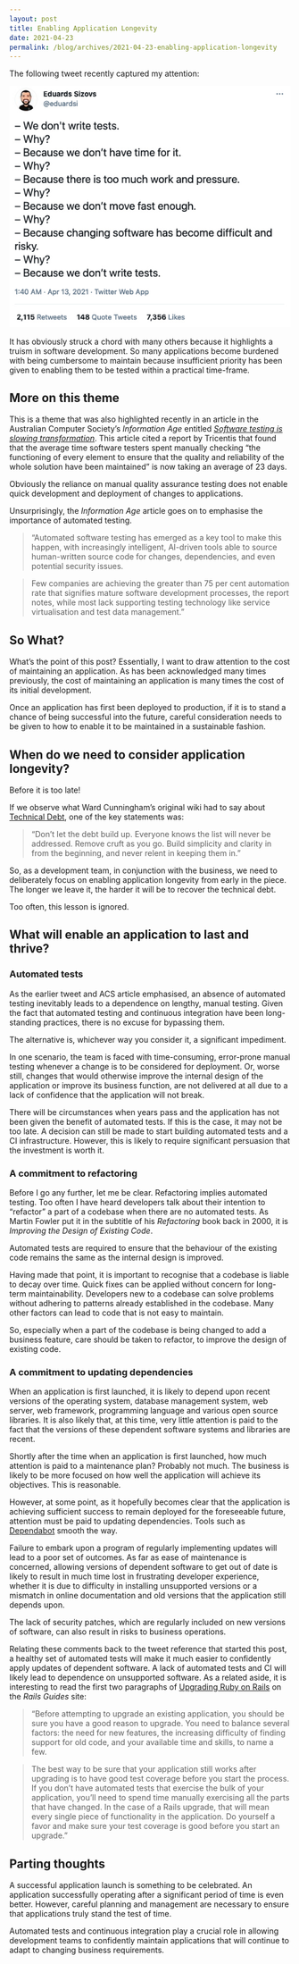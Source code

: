 ```yaml
---
layout: post
title: Enabling Application Longevity
date: 2021-04-23
permalink: /blog/archives/2021-04-23-enabling-application-longevity
---
```


The following tweet recently captured my attention:

[![](/assets/images/we-dont-write-tests.png)](https://twitter.com/eduardsi/status/1381633331230601221)

It has obviously struck a chord with many others because it highlights a
truism in software development. So many applications become burdened
with being cumbersome to maintain because insufficient priority has been
given to enabling them to be tested within a practical time-frame.

## More on this theme

This is a theme that was also highlighted recently in an article in the
Australian Computer Society’s *Information Age* entitled [*Software
testing is slowing
transformation*](https://ia.acs.org.au/content/ia/article/2021/software-testing-is-slowing-transformation.html).
This article cited a report by Tricentis that found that the average
time software testers spent manually checking “the functioning of every
element to ensure that the quality and reliability of the whole solution
have been maintained” is now taking an average of 23 days.

Obviously the reliance on manual quality assurance testing does not
enable quick development and deployment of changes to applications.

Unsurprisingly, the *Information Age* article goes on to emphasise the
importance of automated testing.

> “Automated software testing has emerged as a key tool to make this
> happen, with increasingly intelligent, AI-driven tools able to source
> human-written source code for changes, dependencies, and even
> potential security issues.

> Few companies are achieving the greater than 75 per cent automation
> rate that signifies mature software development processes, the report
> notes, while most lack supporting testing technology like service
> virtualisation and test data management.”

## So What?

What’s the point of this post? Essentially, I want to draw attention to
the cost of maintaining an application. As has been acknowledged many
times previously, the cost of maintaining an application is many times
the cost of its initial development.

Once an application has first been deployed to production, if it is to
stand a chance of being successful into the future, careful
consideration needs to be given to how to enable it to be maintained in
a sustainable fashion.

## When do we need to consider application longevity?

Before it is too late!

If we observe what Ward Cunningham’s original wiki had to say about
[Technical Debt](http://wiki.c2.com/?TechnicalDebt), one of the key
statements was:

> “Don’t let the debt build up. Everyone knows the list will never be
> addressed. Remove cruft as you go. Build simplicity and clarity in
> from the beginning, and never relent in keeping them in.”

So, as a development team, in conjunction with the business, we need to
deliberately focus on enabling application longevity from early in the
piece. The longer we leave it, the harder it will be to recover the
technical debt.

Too often, this lesson is ignored.

## What will enable an application to last and thrive?

### Automated tests

As the earlier tweet and ACS article emphasised, an absence of automated
testing inevitably leads to a dependence on lengthy, manual testing.
Given the fact that automated testing and continuous integration have
been long-standing practices, there is no excuse for bypassing them.

The alternative is, whichever way you consider it, a significant
impediment.

In one scenario, the team is faced with time-consuming, error-prone
manual testing whenever a change is to be considered for deployment. Or,
worse still, changes that would otherwise improve the internal design of
the application or improve its business function, are not delivered at
all due to a lack of confidence that the application will not break.

There will be circumstances when years pass and the application has not
been given the benefit of automated tests. If this is the case, it may
not be too late. A decision can still be made to start building
automated tests and a CI infrastructure. However, this is likely to
require significant persuasion that the investment is worth it.

### A commitment to refactoring

Before I go any further, let me be clear. Refactoring implies automated
testing. Too often I have heard developers talk about their intention to
“refactor” a part of a codebase when there are no automated tests. As
Martin Fowler put it in the subtitle of his *Refactoring* book back in
2000, it is *Improving the Design of Existing Code*.

Automated tests are required to ensure that the behaviour of the
existing code remains the same as the internal design is improved.

Having made that point, it is important to recognise that a codebase is
liable to decay over time. Quick fixes can be applied without concern
for long-term maintainability. Developers new to a codebase can solve
problems without adhering to patterns already established in the
codebase. Many other factors can lead to code that is not easy to
maintain.

So, especially when a part of the codebase is being changed to add a
business feature, care should be taken to refactor, to improve the
design of existing code.

### A commitment to updating dependencies

When an application is first launched, it is likely to depend upon
recent versions of the operating system, database management system, web
server, web framework, programming language and various open source
libraries. It is also likely that, at this time, very little attention
is paid to the fact that the versions of these dependent software
systems and libraries are recent.

Shortly after the time when an application is first launched, how much
attention is paid to a maintenance plan? Probably not much. The business
is likely to be more focused on how well the application will achieve
its objectives. This is reasonable.

However, at some point, as it hopefully becomes clear that the
application is achieving sufficient success to remain deployed for the
foreseeable future, attention must be paid to updating dependencies.
Tools such as [Dependabot](https://dependabot.com/) smooth the way.

Failure to embark upon a program of regularly implementing updates will
lead to a poor set of outcomes. As far as ease of maintenance is
concerned, allowing versions of dependent software to get out of date is
likely to result in much time lost in frustrating developer experience,
whether it is due to difficulty in installing unsupported versions or a
mismatch in online documentation and old versions that the application
still depends upon.

The lack of security patches, which are regularly included on new
versions of software, can also result in risks to business operations.

Relating these comments back to the tweet reference that started this
post, a healthy set of automated tests will make it much easier to
confidently apply updates of dependent software. A lack of automated
tests and CI will likely lead to dependence on unsupported software. As
a related aside, it is interesting to read the first two paragraphs of
[Upgrading Ruby on
Rails](https://guides.rubyonrails.org/upgrading_ruby_on_rails.html) on
the *Rails Guides* site:

> “Before attempting to upgrade an existing application, you should be
> sure you have a good reason to upgrade. You need to balance several
> factors: the need for new features, the increasing difficulty of
> finding support for old code, and your available time and skills, to
> name a few.

> The best way to be sure that your application still works after
> upgrading is to have good test coverage before you start the process.
> If you don’t have automated tests that exercise the bulk of your
> application, you’ll need to spend time manually exercising all the
> parts that have changed. In the case of a Rails upgrade, that will
> mean every single piece of functionality in the application. Do
> yourself a favor and make sure your test coverage is good before you
> start an upgrade.”

## Parting thoughts

A successful application launch is something to be celebrated. An
application successfully operating after a significant period of time is
even better. However, careful planning and management are necessary to
ensure that applications truly stand the test of time.

Automated tests and continuous integration play a crucial role in
allowing development teams to confidently maintain applications that
will continue to adapt to changing business requirements.
